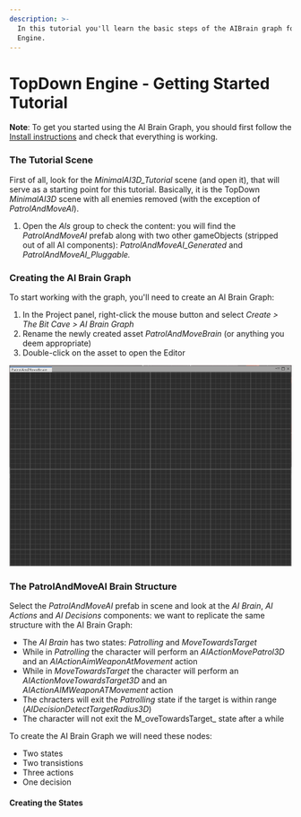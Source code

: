 ```yaml
---
description: >-
  In this tutorial you'll learn the basic steps of the AIBrain graph for TopDown
  Engine.
---
```


# TopDown Engine - Getting Started Tutorial

**Note**: To get you started using the AI Brain Graph, you should first follow the [Install instructions](../install-instructions.md) and check that everything is working.

### The Tutorial Scene

First of all, look for the _MinimalAI3D\_Tutorial_ scene \(and open it\), that will serve as a starting point for this tutorial. Basically, it is the TopDown _MinimalAI3D_ scene with all enemies removed \(with the exception of _PatrolAndMoveAI_\).

1. Open the _AIs_ group to check the content: you will find the _PatrolAndMoveAI_ prefab along with two other gameObjects \(stripped out of all AI components\): _PatrolAndMoveAI\_Generated_ and _PatrolAndMoveAI\_Pluggable._

### Creating the AI Brain Graph

To start working with the graph, you'll need to create an AI Brain Graph:

1. In the Project panel, right-click the mouse button and select _Create &gt; The Bit Cave &gt; AI Brain Graph_
2. Rename the newly created asset _PatrolAndMoveBrain_ \(or anything you deem appropriate\)
3. Double-click on the asset to open the Editor

![](../.gitbook/assets/topdown_tutorial_001.png)

### The PatrolAndMoveAI Brain Structure

Select the _PatrolAndMoveAI_ prefab in scene and look at the _AI Brain_, _AI Actions_ and _AI Decisions_ components: we want to replicate the same structure with the AI Brain Graph:

* The _AI Brain_ has two states: _Patrolling_ and _MoveTowardsTarget_
* While in _Patrolling_ the character will perform an _AIActionMovePatrol3D_ and an _AIActionAimWeaponAtMovement_ action
* While in _MoveTowardsTarget_ the character will perform an _AIActionMoveTowardsTarget3D_ and an _AIActionAIMWeaponATMovement_ action
* The chracters will exit the _Patrolling_ state if the target is within range \(_AIDecisionDetectTargetRadius3D_\)
* The character will not exit the M_oveTowardsTarget_ state after a while

To create the AI Brain Graph we will need these nodes:

* Two states
* Two transistions
* Three actions
* One decision

#### Creating the States



